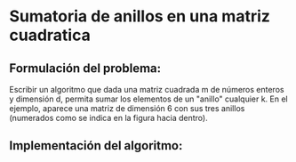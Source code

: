
# Sumatoria de anillos en una matriz cuadratica

## Formulación del problema:
Escribir un algoritmo que dada una matriz cuadrada m de números enteros y dimensión d, permita sumar los elementos de un "anillo" cualquier k. En el ejemplo, aparece una matriz de dimensión 6 con sus tres anillos (numerados como se indica en la figura hacia dentro).

## Implementación del algoritmo: 
